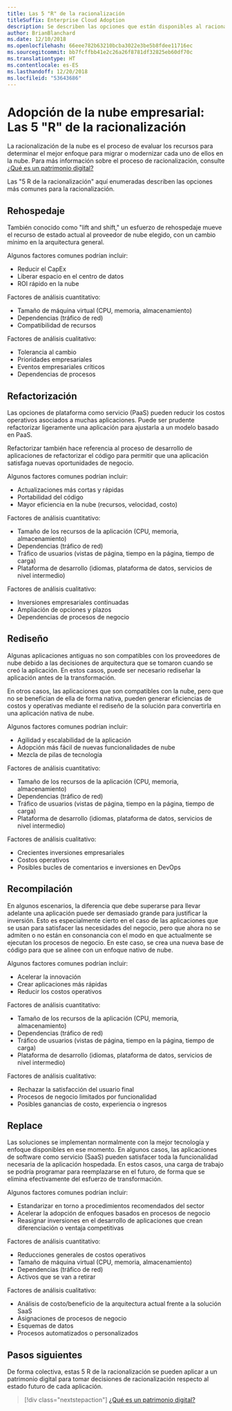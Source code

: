 ```yaml
---
title: Las 5 "R" de la racionalización
titleSuffix: Enterprise Cloud Adoption
description: Se describen las opciones que están disponibles al racionalizar un patrimonio digital.
author: BrianBlanchard
ms.date: 12/10/2018
ms.openlocfilehash: 66eee782b63210bcba3022e3be5b8fdee11716ec
ms.sourcegitcommit: bb7fcffbb41e2c26a26f8781df32825eb60df70c
ms.translationtype: HT
ms.contentlocale: es-ES
ms.lasthandoff: 12/20/2018
ms.locfileid: "53643686"
---
```

# <a name="enterprise-cloud-adoption-the-5-rs-of-rationalization"></a>Adopción de la nube empresarial: Las 5 "R" de la racionalización

La racionalización de la nube es el proceso de evaluar los recursos para determinar el mejor enfoque para migrar o modernizar cada uno de ellos en la nube. Para más información sobre el proceso de racionalización, consulte [¿Qué es un patrimonio digital?](overview.md)

Las "5 R de la racionalización" aquí enumeradas describen las opciones más comunes para la racionalización.

## <a name="rehost"></a>Rehospedaje

También conocido como "lift and shift," un esfuerzo de rehospedaje mueve el recurso de estado actual al proveedor de nube elegido, con un cambio mínimo en la arquitectura general.

Algunos factores comunes podrían incluir:

* Reducir el CapEx
* Liberar espacio en el centro de datos
* ROI rápido en la nube

Factores de análisis cuantitativo:

* Tamaño de máquina virtual (CPU, memoria, almacenamiento)
* Dependencias (tráfico de red)
* Compatibilidad de recursos

Factores de análisis cualitativo:

* Tolerancia al cambio
* Prioridades empresariales
* Eventos empresariales críticos
* Dependencias de procesos

## <a name="refactor"></a>Refactorización

Las opciones de plataforma como servicio (PaaS) pueden reducir los costos operativos asociados a muchas aplicaciones. Puede ser prudente refactorizar ligeramente una aplicación para ajustarla a un modelo basado en PaaS.

Refactorizar también hace referencia al proceso de desarrollo de aplicaciones de refactorizar el código para permitir que una aplicación satisfaga nuevas oportunidades de negocio.

Algunos factores comunes podrían incluir:

* Actualizaciones más cortas y rápidas
* Portabilidad del código
* Mayor eficiencia en la nube (recursos, velocidad, costo)

Factores de análisis cuantitativo:

* Tamaño de los recursos de la aplicación (CPU, memoria, almacenamiento)
* Dependencias (tráfico de red)
* Tráfico de usuarios (vistas de página, tiempo en la página, tiempo de carga)
* Plataforma de desarrollo (idiomas, plataforma de datos, servicios de nivel intermedio)

Factores de análisis cualitativo:

* Inversiones empresariales continuadas
* Ampliación de opciones y plazos
* Dependencias de procesos de negocio

## <a name="rearchitect"></a>Rediseño

Algunas aplicaciones antiguas no son compatibles con los proveedores de nube debido a las decisiones de arquitectura que se tomaron cuando se creó la aplicación. En estos casos, puede ser necesario rediseñar la aplicación antes de la transformación.

En otros casos, las aplicaciones que son compatibles con la nube, pero que no se benefician de ella de forma nativa, pueden generar eficiencias de costos y operativas mediante el rediseño de la solución para convertirla en una aplicación nativa de nube.

Algunos factores comunes podrían incluir:

* Agilidad y escalabilidad de la aplicación
* Adopción más fácil de nuevas funcionalidades de nube
* Mezcla de pilas de tecnología

Factores de análisis cuantitativo:

* Tamaño de los recursos de la aplicación (CPU, memoria, almacenamiento)
* Dependencias (tráfico de red)
* Tráfico de usuarios (vistas de página, tiempo en la página, tiempo de carga)
* Plataforma de desarrollo (idiomas, plataforma de datos, servicios de nivel intermedio)

Factores de análisis cualitativo:

* Crecientes inversiones empresariales
* Costos operativos
* Posibles bucles de comentarios e inversiones en DevOps

## <a name="rebuild"></a>Recompilación

En algunos escenarios, la diferencia que debe superarse para llevar adelante una aplicación puede ser demasiado grande para justificar la inversión. Esto es especialmente cierto en el caso de las aplicaciones que se usan para satisfacer las necesidades del negocio, pero que ahora no se admiten o no están en consonancia con el modo en que actualmente se ejecutan los procesos de negocio. En este caso, se crea una nueva base de código para que se alinee con un enfoque nativo de nube.

Algunos factores comunes podrían incluir:

* Acelerar la innovación
* Crear aplicaciones más rápidas
* Reducir los costos operativos

Factores de análisis cuantitativo:

* Tamaño de los recursos de la aplicación (CPU, memoria, almacenamiento)
* Dependencias (tráfico de red)
* Tráfico de usuarios (vistas de página, tiempo en la página, tiempo de carga)
* Plataforma de desarrollo (idiomas, plataforma de datos, servicios de nivel intermedio)

Factores de análisis cualitativo:

* Rechazar la satisfacción del usuario final
* Procesos de negocio limitados por funcionalidad
* Posibles ganancias de costo, experiencia o ingresos

## <a name="replace"></a>Replace

Las soluciones se implementan normalmente con la mejor tecnología y enfoque disponibles en ese momento. En algunos casos, las aplicaciones de software como servicio (SaaS) pueden satisfacer toda la funcionalidad necesaria de la aplicación hospedada. En estos casos, una carga de trabajo se podría programar para reemplazarse en el futuro, de forma que se elimina efectivamente del esfuerzo de transformación.

Algunos factores comunes podrían incluir:

* Estandarizar en torno a procedimientos recomendados del sector
* Acelerar la adopción de enfoques basados en procesos de negocio
* Reasignar inversiones en el desarrollo de aplicaciones que crean diferenciación o ventaja competitivas

Factores de análisis cuantitativo:

* Reducciones generales de costos operativos
* Tamaño de máquina virtual (CPU, memoria, almacenamiento)
* Dependencias (tráfico de red)
* Activos que se van a retirar

Factores de análisis cualitativo:

* Análisis de costo/beneficio de la arquitectura actual frente a la solución SaaS
* Asignaciones de procesos de negocio
* Esquemas de datos
* Procesos automatizados o personalizados

## <a name="next-steps"></a>Pasos siguientes

De forma colectiva, estas 5 R de la racionalización se pueden aplicar a un patrimonio digital para tomar decisiones de racionalización respecto al estado futuro de cada aplicación.

> [!div class="nextstepaction"]
> [¿Qué es un patrimonio digital?](overview.md)
